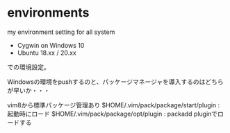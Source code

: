 # environments
my environment setting for all system

- Cygwin on Windows 10
- Ubuntu 18.xx / 20.xx

での環境設定。

Windowsの環境をpushするのと、パッケージマネージャを導入するのはどちらが早いか・・・

vim8から標準パッケージ管理あり
$HOME/.vim/pack/package/start/plugin : 起動時にロード
$HOME/.vim/pack/package/opt/plugin   : packadd pluginでロードする

